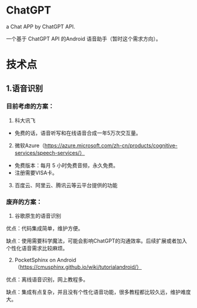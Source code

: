 # ChatGPT
a Chat APP by ChatGPT API.

一个基于 ChatGPT API 的Android 语音助手（暂时这个需求方向）。

# 技术点

## 1.语音识别


### 目前考虑的方案：

1. 科大讯飞

- 免费的话，语音听写和在线语音合成一年5万次交互量。

2. 微软Azure（https://azure.microsoft.com/zh-cn/products/cognitive-services/speech-services/）

- 免费版本：每月 5 小时免费音频，永久免费。
- 注册需要VISA卡。

3. 百度云、阿里云、腾讯云等云平台提供的功能



### 废弃的方案：

1. 谷歌原生的语音识别

优点：代码集成简单，维护方便。

缺点：使用需要科学魔法，可能会影响ChatGPT的沟通效率。后续扩展或者加入个性化语音需求比较麻烦。

2. PocketSphinx on Android （https://cmusphinx.github.io/wiki/tutorialandroid/）

优点：离线语音识别，网上教程多。

缺点：集成有点复杂，并且没有个性化语音功能，很多教程都比较久远，维护难度大。
